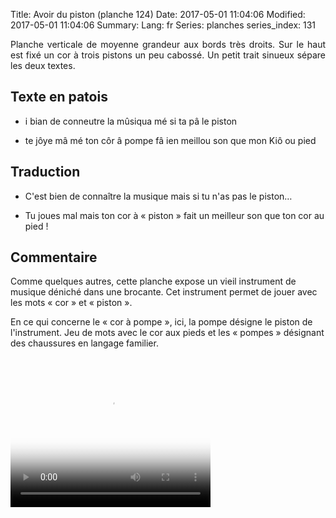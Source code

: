 Title: Avoir du piston (planche 124)
Date: 2017-05-01 11:04:06
Modified: 2017-05-01 11:04:06
Summary: 
Lang: fr
Series: planches
series_index: 131

<p style="text-align:justify;">Planche verticale de moyenne grandeur
aux bords très droits. Sur le haut est fixé un cor à trois pistons un
peu cabossé. Un petit trait sinueux sépare les deux textes.</p>

<figure class="image-block" style="float: right;">
  <img alt="" src="{static}/images/planche_124.png">
  <figcaption style="max-width: 455px"></figcaption>
</figure>


## Texte en patois

- i bian de conneutre la mûsiqua mé si ta pâ le piston

- te jôye mâ mé ton côr â pompe fâ ien meillou son que mon Kiô ou pied


## Traduction

- C'est bien de connaître la musique mais si tu n'as pas le piston…

- Tu joues mal mais ton cor à « piston » fait un meilleur son que ton
  cor au pied !

## Commentaire

Comme quelques autres, cette planche expose un vieil instrument de
musique déniché dans une brocante. Cet instrument permet de jouer avec
les mots « cor » et « piston ».

En ce qui concerne le « cor à pompe », ici, la pompe désigne le piston
de l'instrument. Jeu de mots avec le cor aux pieds et les « pompes »
désignant des chaussures en langage familier.

<video width="320" height="240" controls
  poster="{static}/images/thumbnails/video_124.jpg">
  <source src="https://d1njpgd0ygatdn.cloudfront.net/video_124.mp4" type="video/mp4">
</video>
